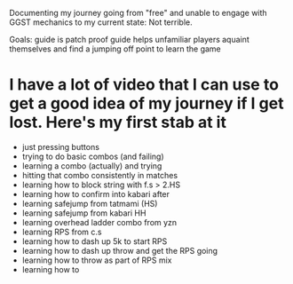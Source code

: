 Documenting my journey going from "free" and unable to engage with GGST mechanics to my current state: Not terrible.


Goals:
guide is patch proof
guide helps unfamiliar players aquaint themselves and find a jumping off point to learn the game


# I have a lot of video that I can use to get a good idea of my journey if I get lost. Here's my first stab at it   
- just pressing buttons
- trying to do basic combos (and failing)
- learning a combo (actually) and trying
- hitting that combo consistently in matches
- learning how to block string with f.s > 2.HS
- learning how to confirm into kabari after 
- learning safejump from tatmami (HS)
- learning safejump from kabari HH
- learning overhead ladder combo from yzn
- learning RPS from c.s
- learning how to dash up 5k to start RPS
- learning how to dash up throw and get the RPS going
- learning how to throw as part of RPS mix
- learning how to 
